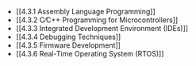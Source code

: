 

- [[4.3.1 Assembly Language Programming]]
- [[4.3.2 C⁄C++ Programming for Microcontrollers]]
- [[4.3.3 Integrated Development Environment (IDEs)]]
- [[4.3.4 Debugging Techniques]]
- [[4.3.5 Firmware Development]]
- [[4.3.6 Real-Time Operating System (RTOS)]]